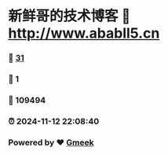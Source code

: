# 新鲜哥的技术博客 :link: http://www.ababll5.cn 
### :page_facing_up: [31](http://www.ababll5.cn/tag.html) 
### :speech_balloon: 1 
### :hibiscus: 109494 
### :alarm_clock: 2024-11-12 22:08:40 
### Powered by :heart: [Gmeek](https://github.com/Meekdai/Gmeek)
